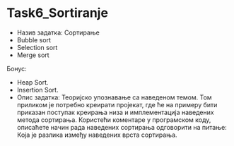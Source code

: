 # Task6_Sortiranje

- Назив задатка: Сортирање
 - Bubble sort
 - Selection sort
 - Merge sort

Бонус:
 - Heap Sort.
 - Insertion Sort.
- Опис задатка: Теоријско упознавање са наведеном темом. Том приликом је потребно креирати пројекат, где ће на примеру бити приказан 
поступак креирања низа и имплементација наведених метода сортирања. Користећи коментаре у програмском коду, описаћете начин рада 
наведених сортирања одговорити на питање: Која је разлика између наведених врста сортирања. 
